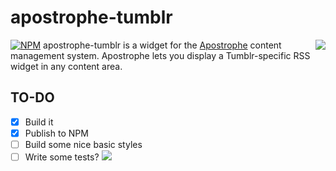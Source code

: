 # apostrophe-tumblr
[![NPM](https://nodei.co/npm/apostrophe-tumblr.png?downloads=true&stars=true)](https://nodei.co/npm/apostrophe-tumblr/)
<a href="http://apostrophenow.org/"><img src="https://raw.github.com/punkave/jquery-bottomless/master/logos/logo-box-madefor.png" align="right" /></a>
apostrophe-tumblr is a widget for the [Apostrophe](http://github.com/punkave/apostrophe) content management system. Apostrophe lets you display a Tumblr-specific RSS widget in any content area.

## TO-DO
- [x] Build it
- [x] Publish to NPM
- [ ] Build some nice basic styles
- [ ] Write some tests?
<a href="http://punkave.com/"><img src="https://raw.github.com/punkave/jquery-bottomless/master/logos/logo-box-builtby.png" /></a>

